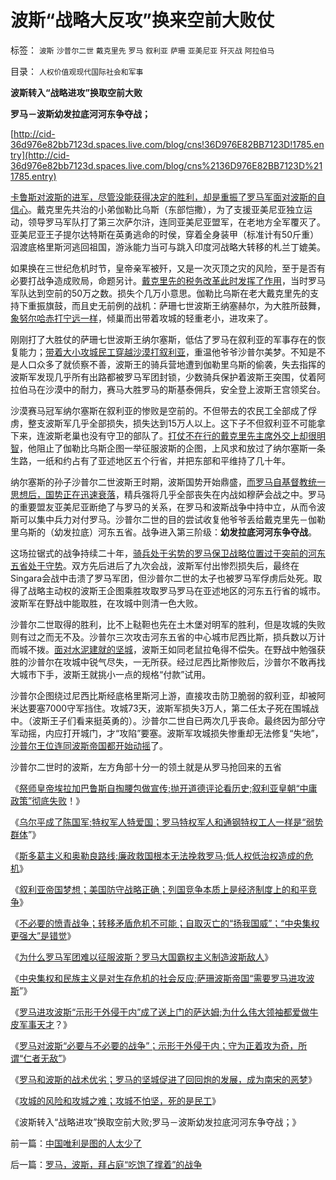 # 波斯“战略大反攻”换来空前大败仗

标签： `波斯` `沙普尔二世` `戴克里先` `罗马` `叙利亚` `萨珊` `亚美尼亚` `歼灭战` `阿拉伯马` 

目录： `人权价值观现代国际社会和军事`

**波斯转入“战略进攻”换取空前大败**

**罗马－波斯幼发拉底河河东争夺战；**

[http://cid-36d976e82bb7123d.spaces.live.com/blog/cns!36D976E82BB7123D!1785.entry](http://cid-36d976e82bb7123d.spaces.live.com/blog/cns%2136D976E82BB7123D%211785.entry)

[卡鲁斯对波斯的进军，尽管没能获得决定的胜利，却是重振了罗马军面对波斯的自信心](../../../2010/8/28/罗马帝国崩溃前的挣扎，三世纪危机的颠峰.md)。戴克里先共治的小弟伽勒比乌斯（东部恺撒），为了支援亚美尼亚独立运动，领导罗马军队打了第三次萨尔浒，连同亚美尼亚盟军，在老地方全军覆灭了。亚美尼亚王子提尔达特斯在英勇逃命的时侯，穿着全身装甲（标准计有50斤重）泅渡底格里斯河逃回祖国，游泳能力当可与跳入印度河战略大转移的札兰丁媲美。

如果换在三世纪危机时节，皇帝亲军被歼，又是一次灭顶之灾的风险，至于是否有必要打战争造成败局，命题另计。[戴克里先的税务改革此时发挥了作用](../../../2010/8/29/腐败：上有政策，下有对策？一抓就死，一放就乱？.md)，当时罗马军队达到空前的50万之数。损失个几万小意思。伽勒比乌斯在老大戴克里先的支持下重振旗鼓，而且史无前例的战机：萨珊七世波斯王纳塞赫尔，为大胜所鼓舞，[象努尔哈赤打宁远一样](../../../2008/10/26/让时间发生序列证明民族英雄袁崇焕.md)，倾巢而出带着攻城的轻重老小，进攻来了。

刚刚打了大胜仗的萨珊七世波斯王纳尔塞斯，低估了罗马在叙利亚的军事存在的恢复能力；[带着大小攻城民工穿越沙漠打叙利亚](../../../2010/9/9/攻城不怕坚，死的是民工.md)，重温他爷爷沙普尔美梦。不知是不是人口众多了就侦察不善，波斯王的骑兵营地遭到伽勒里乌斯的偷袭，失去指挥的波斯军发现几乎所有出路都被罗马军团封锁，少数骑兵保护着波斯王突围，仗着阿拉伯马在沙漠中的耐力，赛马大胜罗马的斯基泰佣兵，安全登上波斯王宫领奖台。



沙漠赛马冠军纳尔塞斯在叙利亚的惨败是空前的。不但带去的农民工全部成了俘虏，整支波斯军几乎全部损失，损失达到15万人以上。这下子不但叙利亚不可能拿下来，连波斯老巢也没有守卫的部队了。[打仗不在行的戴克里先主席外交上却很明智](../../../2010/8/28/戴克里先的计划经济，人民公社和唱红打黑.md)，他阻止了伽勒比乌斯企图一举征服波斯的企图，上风求和放过了纳尔塞斯一条生路，一纸和约占有了亚述地区五个行省，并把东部和平维持了几十年。

纳尔塞斯的孙子沙普尔二世波斯王时期，波斯国势开始鼎盛，[而罗马自基督教统一思想后，国势正在迅速衰落](../../../2010/8/29/公有制革命成功了，&nbsp;不缺信仰了，罗马帝国灭亡了.md)，精兵强将几乎全部丧失在内战如穆萨会战之中。罗马的重要盟友亚美尼亚断绝了与罗马的关系，在罗马和波斯战争中持中立，从而令波斯可以集中兵力对付罗马。沙普尔二世的目的尝试收复他爷爷丢给戴克里先－伽勒里乌斯的（幼发拉底）河东五省。战争进入第三阶级：**幼发拉底河河东争夺战**。

这场拉锯式的战争持续二十年，[骑兵处于劣势的罗马保卫战略位置过于突前的河东五省处于守势](../../../2010/9/9/罗马的坚城，成为南宋的恶梦.md)。双方先后进后了九次会战，波斯军付出惨烈损失后，最终在Singara会战中击溃了罗马军团，但沙普尔二世的太子也被罗马军俘虏后处死。取得了战略主动权的波斯王企图乘胜攻取罗马罗马在亚述地区的河东五行省的城市。波斯军在野战中能取胜，在攻城中则清一色大败。

沙普尔二世取得的胜利，比不上鞑靼也先在土木堡对明军的胜利，但是攻城的失败则有过之而无不及。沙普尔三次攻击河东五省的中心城市尼西比斯，损兵数以万计而城不拨。[面对水泥建就的坚城](../../../2010/6/2/罗马建筑水平近乎现代化;罗马是古代建筑大王.md)，波斯王如同老鼠拉龟得不偿失。在野战中勉强获胜的沙普尔在攻城中锐气尽失，一无所获。经过尼西比斯惨败后，沙普尔不敢再找大城市下手，波斯王就挑小一点的规格“付款”试用。

沙普尔企图绕过尼西比斯经底格里斯河上游，直接攻击防卫脆弱的叙利亚，却被阿米达要塞7000守军挡住。攻城73天，波斯军损失3万人，第二任太子死在围城战中。（波斯王子们看来挺英勇的）。沙普尔二世自已两次几乎丧命。最终因为部分守军动摇，内应打开城门，才“攻陷”要塞。波斯军攻城损失惨重却无法修复“失地”，[沙普尔王位连同波斯帝国都开始动摇](../../../2010/9/9/罗马不打波斯，皇帝和波斯都危险了.md)了。

[](../../../2010/9/9/罗马不打波斯，皇帝和波斯都危险了.md)

沙普尔二世时的波斯，左方角部十分一的领土就是从罗马抢回来的五省

《[祭师皇帝埃拉加巴鲁斯自掏腰包做宣传;抛开道德评论看历史;叙利亚皇朝“中庸政策”彻底失败](../../../2010/9/6/叙利亚王朝“中庸政策”彻底失败！.md)！》

《[乌尔平成了陈国军;特权军人特爱国；罗马特权军人和通钢特权工人一样是“弱势群体](../../../2010/9/6/“波斯未灭，何以减薪”.md)”》

《[斯多葛主义和奥勒良路线;廉政救国根本无法挽救罗马;低人权低治权造成的危机](../../../2010/9/7/奥勒良路线，廉政无法挽救罗马.md)》

《[叙利亚帝国梦想；美国防守战略正确；列国竞争本质上是经济制度上的和平竞争](../../../2010/9/7/国家之间本质上是经济制度的和平竞争.md)》

《[不必要的愤青战争；转移矛盾危机不可能；自取灭亡的“扬我国威”；“中央集权更强大”是错觉](../../../2010/9/7/战争转移危机矛盾不可能；中央集权强大是错觉.md)》

《[为什么罗马军团难以征服波斯？罗马大国霸权主义制造波斯敌人](../../../2010/9/8/为什么罗马军团难以征服波斯？.md)》

《[中央集权和民族主义是对生存危机的社会反应;萨珊波斯帝国“需要罗马进攻波斯](../../../2010/9/8/（罗马Vs波斯）类似（明朝Vs后金）.md)”》

《[罗马进攻波斯“示形于外侵于内”成了送上门的萨达姆;为什么伟大领袖都爱做牛皮军事天才](../../../2010/9/8/罗马－萨珊四百年战争，阿拉伯和亚美尼亚.md)？》

《[罗马对波斯“必要与不必要的战争”；示形于外侵于内；守为正着攻为奇，所谓“仁者无敌”](../../../2010/9/9/罗马不打波斯，皇帝和波斯都危险了.md)》

《[罗马和波斯的战术优劣；罗马的坚城促进了回回炮的发展，成为南宋的恶梦](../../../2010/9/9/罗马的坚城，成为南宋的恶梦.md)》

《[攻城的风险和攻城之难；攻城不怕坚，死的是民工](../../../2010/9/9/攻城不怕坚，死的是民工.md)》

《波斯转入“战略进攻”换取空前大败;罗马－波斯幼发拉底河河东争夺战；》

前一篇：[中国唯利是图的人太少了](../../../2010/9/10/中国唯利是图的人太少了.md)

后一篇：[罗马，波斯，拜占庭“吃饱了撑着”的战争](../../../2010/9/10/罗马，波斯，拜占庭“吃饱了撑着”的战争.md)